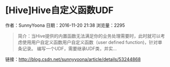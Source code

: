 # [Hive]Hive自定义函数UDF
作者：SunnyYoona
日期：2016-11-20 21:38
浏览量：2295
> 简介：当Hive提供的内置函数无法满足你的业务处理需要时，此时就可以考虑使用用户自定义函数用户自定义函数（user defined function)，针对单条记录。 编写一个UDF，需要继承UDF类，并实...

 链接：http://blog.csdn.net/sunnyyoona/article/details/53244868
